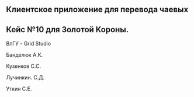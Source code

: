 <h2>Клиентское приложение для перевода чаевых</h2>
<h2>Кейс №10 для Золотой Короны.</h2>
<p>ВлГУ - Grid Studio</p>
<p>Банделюк А.К.</p>
<p>Кузенков С.С.</p>
<p>Лучинкин. С.Д.</p>
<p>Уткин С.Е.</p>
